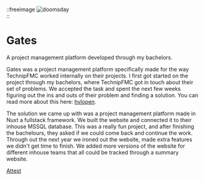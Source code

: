 ::freeimage
![doomsday](/projects/gates.png)  
::
# Gates
A project management platform developed through my bachelors.
<!--more-->
Gates was a project management platform specifically made for the way TechnipFMC worked internally on their projects.
I first got started on the project through my bachelors, where TechnipFMC got in touch about their set of problems. We accepted the task and spent the next few weeks figuring out the ins and outs of their problem and finding a solution. You can read more about this here: [hvlopen](https://hvlopen.brage.unit.no/hvlopen-xmlui/handle/11250/3144010).

The solution we came up with was a project management platform made in Nuxt a fullstack framework. We built the website and connected it to their inhouse MSSQL database. This was a really fun project, and after finishing the bachelours, they asked if we could come back and continue the work. Through out the next year we ironed out the website, made extra features we didn't get time to finish. We added more versions of the website for different inhouse teams that all could be tracked through a summary website.

[Attest](tesdal.dev/files/technipfmc-attest.pdf)

